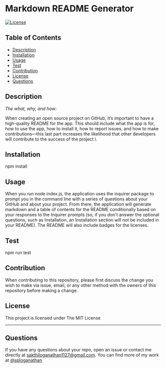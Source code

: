 # Markdown README Generator

[![License](https://img.shields.io/badge/License-MIT-yellow.svg)](https://opensource.org/licenses/MIT)

## Table of Contents
* [Description](#description)
* [Installation](#installation)
* [Usage](#usage)
* [Test](#test)
* [Contribution](#contribution)
* [License](#license)
* [Questions](#questions)
## Description 
    
*The what, why, and how:* 
      
When creating an open source project on GitHub, it’s important to have a high-quality README for the app. This should include what the app is for, how to use the app, how to install it, how to report issues, and how to make contributions—this last part increases the likelihood that other developers will contribute to the success of the project.\
## Installation
  
npm install
## Usage 
  
When you run node index.js, the application uses the inquirer package to prompt you in the command line with a series of questions about your GitHub and about your project.
From there, the application will generate markdown and a table of contents for the README conditionally based on your responses to the Inquirer prompts (so, if you don't answer the optional questions, such as Installation, an Installation section will not be included in your README). The README will also include badges for the licenses.
## Test

  npm run test
## Contribution

When contributing to this repository, please first discuss the change you wish to make via issue, email, or any other method with the owners of this repository before making a change.
## License

This project is licensed under The MIT License

   
---
## Questions

If you have any questions about your repo, open an issue or contact me directly at sakthiloganathan1127@gmail.com. You can find more of my work at [@sploganathan](https://github.com/sploganathan)